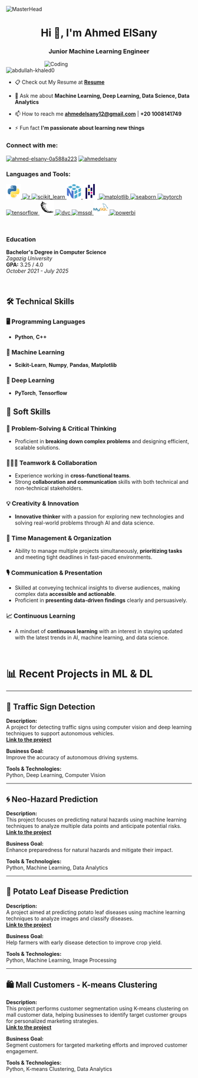![MasterHead](https://i.pinimg.com/originals/fc/71/63/fc71635c7f1b09ed30413f59bb749582.gif)
<h1 align="center">Hi 👋, I'm Ahmed ElSany</h1>
<h3 align="center"> Junior Machine Learning Engineer</h3>
<img align="right" alt="Coding" width="400" src="https://149695847.v2.pressablecdn.com/wp-content/uploads/2018/12/developer-dribbble.gif">

<p align="left"> <img src="https://komarev.com/ghpvc/?username=abdullah-khaled0&label=Profile%20views&color=0e75b6&style=flat" alt="abdullah-khaled0" /> </p>

- 📋 Check out My Resume at [**Resume**]([https://docs.google.com/document/d/1_1tkH33oggXdtNtLS1ek_hHgC8YEHGkb/edit?usp=sharing&ouid=114996828737559694387&rtpof=true&sd=true](https://drive.google.com/file/d/1dVe4Uh87FoR7PdmvI-cYf0QZLKEWDD82/view?usp=drive_link))

- 💬 Ask me about **Machine Learning, Deep Learning, Data Science, Data Analytics**

- 📫 How to reach me **ahmedelsany12@gmail.com** | **+20 1008141749**

- ⚡ Fun fact **I'm passionate about learning new things**


<h3 align="left">Connect with me:</h3>
<p align="left">
<a href="www.linkedin.com/in/ahmed-elsany-0a588a223" target="blank"><img align="center" src="https://raw.githubusercontent.com/rahuldkjain/github-profile-readme-generator/master/src/images/icons/Social/linked-in-alt.svg" alt="ahmed-elsany-0a588a223" height="30" width="40" /></a>
<a href="https://www.kaggle.com/ahmedelsany" target="blank"><img align="center" src="https://raw.githubusercontent.com/rahuldkjain/github-profile-readme-generator/master/src/images/icons/Social/kaggle.svg" alt="ahmedelsany" height="30" width="40" /></a>
</p>

<h3 align="left">Languages and Tools:</h3>
<p align="left">
<!-- Programming Languages -->
  <a href="https://www.python.org" target="_blank" rel="noreferrer"> 
    <img src="https://raw.githubusercontent.com/devicons/devicon/master/icons/python/python-original.svg" alt="python" width="40" height="40"/> 
  </a> 
  <a href="https://www.r-project.org/" target="_blank" rel="noreferrer"> 
    <img src="https://www.vectorlogo.zone/logos/r-project/r-project-icon.svg" alt="r" width="40" height="40"/> 
  </a> 

  <!-- Machine Learning -->
  <a href="https://scikit-learn.org/" target="_blank" rel="noreferrer"> 
    <img src="https://upload.wikimedia.org/wikipedia/commons/0/05/Scikit_learn_logo_small.svg" alt="scikit_learn" width="40" height="40"/> 
  </a> 
  <a href="https://numpy.org/" target="_blank" rel="noreferrer"> 
    <img src="https://raw.githubusercontent.com/devicons/devicon/master/icons/numpy/numpy-original.svg" alt="numpy" width="40" height="40"/> 
  </a> 
  <a href="https://pandas.pydata.org/" target="_blank" rel="noreferrer"> 
    <img src="https://raw.githubusercontent.com/devicons/devicon/2ae2a900d2f041da66e950e4d48052658d850630/icons/pandas/pandas-original.svg" alt="pandas" width="40" height="40"/> 
  </a> 
  <a href="https://matplotlib.org/" target="_blank" rel="noreferrer"> 
    <img src="https://upload.wikimedia.org/wikipedia/commons/8/84/Matplotlib_icon.svg" alt="matplotlib" width="40" height="40"/> 
  </a> 
    <a href="https://seaborn.pydata.org/" target="_blank" rel="noreferrer"> 
    <img src="https://seaborn.pydata.org/_images/logo-mark-lightbg.svg" alt="seaborn" width="40" height="40"/> 
  </a>

  <!-- Deep Learning -->
  <a href="https://pytorch.org/" target="_blank" rel="noreferrer"> 
    <img src="https://upload.wikimedia.org/wikipedia/commons/1/10/PyTorch_logo_icon.svg" alt="pytorch" width="40" height="40"/> 
  </a> 
  <a href="https://www.tensorflow.org" target="_blank" rel="noreferrer"> 
    <img src="https://www.vectorlogo.zone/logos/tensorflow/tensorflow-icon.svg" alt="tensorflow" width="40" height="40"/> 
  </a> 

  <!-- Deployment & MLOps -->
  <a href="https://flask.palletsprojects.com/" target="_blank" rel="noreferrer"> 
    <img src="https://raw.githubusercontent.com/devicons/devicon/master/icons/flask/flask-original.svg" alt="flask" width="40" height="40"/> 
  </a> 
  <a href="https://dvc.org/" target="_blank" rel="noreferrer"> 
    <img src="https://avatars.githubusercontent.com/u/6848798?s=280&v=4" alt="dvc" width="40" height="40"/> 

  <!-- Data Science & BI -->
  <a href="https://www.microsoft.com/en-us/sql-server" target="_blank" rel="noreferrer"> 
    <img src="https://www.svgrepo.com/show/303229/microsoft-sql-server-logo.svg" alt="mssql" width="40" height="40"/> 
  </a> 
  <a href="https://www.mysql.com/" target="_blank" rel="noreferrer"> 
    <img src="https://raw.githubusercontent.com/devicons/devicon/master/icons/mysql/mysql-original-wordmark.svg" alt="mysql" width="40" height="40"/> 
  </a> 
  <a href="https://powerbi.microsoft.com/" target="_blank" rel="noreferrer"> 
    <img src="https://www.vectorlogo.zone/logos/microsoft_powerbi/microsoft_powerbi-icon.svg" alt="powerbi" width="40" height="40"/> 
  </a> 
</p>

<br>

### Education
**Bachelor's Degree in Computer Science**  
*Zagazig University*  
**GPA:** 3.25 / 4.0  
*October 2021 - July 2025*


<br>

## 🛠️ Technical Skills

### 🖥️ Programming Languages
- **Python**, **C++**

### 🤖 Machine Learning
- **Scikit-Learn**, **Numpy**, **Pandas**, **Matplotlib**

### 🧠 Deep Learning
- **PyTorch**, **Tensorflow**


## 🌟 Soft Skills
### 🎯 Problem-Solving & Critical Thinking
- Proficient in **breaking down complex problems** and designing efficient, scalable solutions.
  
### 🧑‍🤝‍🧑 Teamwork & Collaboration
- Experience working in **cross-functional teams**.
- Strong **collaboration and communication** skills with both technical and non-technical stakeholders.

### 💡 Creativity & Innovation
- **Innovative thinker** with a passion for exploring new technologies and solving real-world problems through AI and data science.

### 📅 Time Management & Organization
- Ability to manage multiple projects simultaneously, **prioritizing tasks** and meeting tight deadlines in fast-paced environments.

### 🎙️ Communication & Presentation
- Skilled at conveying technical insights to diverse audiences, making complex data **accessible and actionable**.
- Proficient in **presenting data-driven findings** clearly and persuasively.

### 📈 Continuous Learning
- A mindset of **continuous learning** with an interest in staying updated with the latest trends in AI, machine learning, and data science.

<br>

# 📊 Recent Projects in ML & DL

---
## 🚦 **Traffic Sign Detection**  
**Description:**  
A project for detecting traffic signs using computer vision and deep learning techniques to support autonomous vehicles.  
[**Link to the project**](https://github.com/AhmedElsany29/Traffic-Sign-Detection)

**Business Goal:**  
Improve the accuracy of autonomous driving systems.

**Tools & Technologies:**  
Python, Deep Learning, Computer Vision  

---

## 🌀 **Neo-Hazard Prediction**  
**Description:**  
This project focuses on predicting natural hazards using machine learning techniques to analyze multiple data points and anticipate potential risks.  
[**Link to the project**](https://github.com/AhmedElsany29/Neo-Hazard-Prediction)

**Business Goal:**  
Enhance preparedness for natural hazards and mitigate their impact.

**Tools & Technologies:**  
Python, Machine Learning, Data Analytics  

---


## 🍃 **Potato Leaf Disease Prediction**  
**Description:**  
A project aimed at predicting potato leaf diseases using machine learning techniques to analyze images and classify diseases.  
[**Link to the project**](https://github.com/AhmedElsany29/Potato-Leaf-Disease-Prediction)

**Business Goal:**  
Help farmers with early disease detection to improve crop yield.

**Tools & Technologies:**  
Python, Machine Learning, Image Processing  

---

## 🛍️ **Mall Customers - K-means Clustering**  
**Description:**  
This project performs customer segmentation using K-means clustering on mall customer data, helping businesses to identify target customer groups for personalized marketing strategies.  
[**Link to the project**](https://github.com/AhmedElsany29/Mall_Customers-K-means-clustering-Public)

**Business Goal:**  
Segment customers for targeted marketing efforts and improved customer engagement.

**Tools & Technologies:**  
Python, K-means Clustering, Data Analytics  




